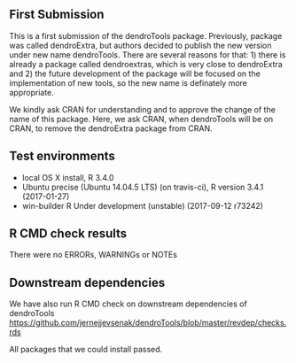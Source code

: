 ##  First Submission

This is a first submission of the dendroTools package. Previously, package was called dendroExtra, but authors decided to publish the new version under new name dendroTools. There are several reasons for that:  1) there is already a package called dendroextras, which is very close to dendroExtra and 2) the future development of the package will be focused on the implementation of new tools, so the new name
is definately more appropriate. 

We kindly ask CRAN for understanding and to approve the change of the name of this package. Here, we ask CRAN, when dendroTools will be on CRAN, to remove the dendroExtra package from CRAN. 

## Test environments
* local OS X install, R 3.4.0
* Ubuntu precise (Ubuntu 14.04.5 LTS) (on travis-ci), R version 3.4.1 (2017-01-27)
* win-builder R Under development (unstable) (2017-09-12 r73242)

## R CMD check results
There were no ERRORs, WARNINGs or NOTEs

## Downstream dependencies
We have also run R CMD check on downstream dependencies of dendroTools
https://github.com/jernejjevsenak/dendroTools/blob/master/revdep/checks.rds

All packages that we could install passed. 
